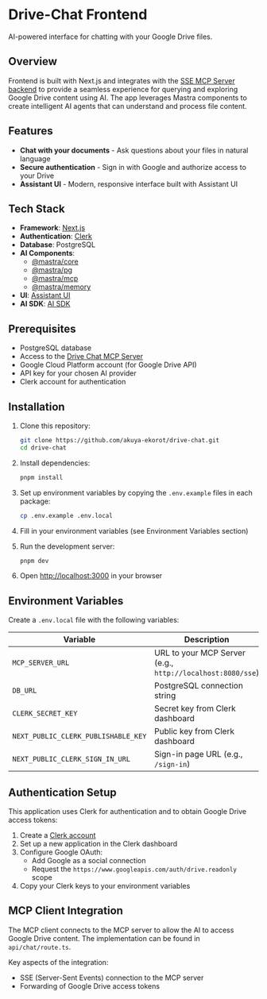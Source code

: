 # Drive-Chat Frontend

AI-powered interface for chatting with your Google Drive files.

## Overview

Frontend is built with Next.js and integrates with the [SSE MCP Server backend](https://github.com/akuya-ekorot/drive-chat/tree/main/apps/mcp-server) to provide a seamless experience for querying and exploring Google Drive content using AI. The app leverages Mastra components to create intelligent AI agents that can understand and process file content.

## Features

- **Chat with your documents** - Ask questions about your files in natural language
- **Secure authentication** - Sign in with Google and authorize access to your Drive
- **Assistant UI** - Modern, responsive interface built with Assistant UI

## Tech Stack

- **Framework**: [Next.js](https://nextjs.org/)
- **Authentication**: [Clerk](https://clerk.dev/)
- **Database**: PostgreSQL
- **AI Components**:
  - [@mastra/core](https://www.npmjs.com/package/@mastra/core)
  - [@mastra/pg](https://www.npmjs.com/package/@mastra/pg)
  - [@mastra/mcp](https://www.npmjs.com/package/@mastra/mcp)
  - [@mastra/memory](https://www.npmjs.com/package/@mastra/memory)
- **UI**: [Assistant UI](https://assistant-ui.com)
- **AI SDK**: [AI SDK](https://github.com/vercel/ai)

## Prerequisites

- PostgreSQL database
- Access to the [Drive Chat MCP Server](https://github.com/akuya-ekorot/drive-chat/tree/main/apps/mcp-server)
- Google Cloud Platform account (for Google Drive API)
- API key for your chosen AI provider
- Clerk account for authentication

## Installation

1. Clone this repository:
   ```bash
   git clone https://github.com/akuya-ekorot/drive-chat.git
   cd drive-chat
   ```

2. Install dependencies:
   ```bash
   pnpm install
   ```

3. Set up environment variables by copying the `.env.example` files in each package:
   ```bash
   cp .env.example .env.local
   ```

4. Fill in your environment variables (see Environment Variables section)

5. Run the development server:
   ```bash
   pnpm dev
   ```

6. Open [http://localhost:3000](http://localhost:3000) in your browser

## Environment Variables

Create a `.env.local` file with the following variables:

| Variable | Description | Required |
|----------|-------------|----------|
| `MCP_SERVER_URL` | URL to your MCP Server (e.g., `http://localhost:8080/sse`) | Yes |
| `DB_URL` | PostgreSQL connection string | Yes |
| `CLERK_SECRET_KEY` | Secret key from Clerk dashboard | Yes |
| `NEXT_PUBLIC_CLERK_PUBLISHABLE_KEY` | Public key from Clerk dashboard | Yes |
| `NEXT_PUBLIC_CLERK_SIGN_IN_URL` | Sign-in page URL (e.g., `/sign-in`) | Yes |

## Authentication Setup

This application uses Clerk for authentication and to obtain Google Drive access tokens:

1. Create a [Clerk account](https://clerk.dev/)
2. Set up a new application in the Clerk dashboard
3. Configure Google OAuth:
   - Add Google as a social connection
   - Request the `https://www.googleapis.com/auth/drive.readonly` scope
4. Copy your Clerk keys to your environment variables

## MCP Client Integration

The MCP client connects to the MCP server to allow the AI to access Google Drive content. The implementation can be found in `api/chat/route.ts`.

Key aspects of the integration:
- SSE (Server-Sent Events) connection to the MCP server
- Forwarding of Google Drive access tokens
